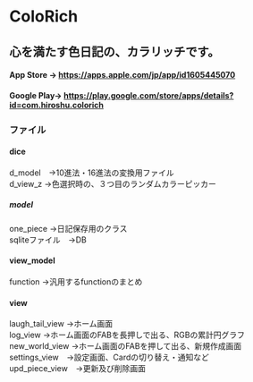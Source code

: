 # ColoRich  
## 心を満たす色日記の、カラリッチです。  　
   
#### App Store  → https://apps.apple.com/jp/app/id1605445070  
#### Google Play→ https://play.google.com/store/apps/details?id=com.hiroshu.colorich  
  
  
### ファイル
#### dice  
d_model　→10進法・16進法の変換用ファイル  
d_view_z →色選択時の、３つ目のランダムカラーピッカー  
  
##### model  
one_piece →日記保存用のクラス  
sqliteファイル　→DB  
 
#### view_model  
function →汎用するfunctionのまとめ  
   
#### view  
laugh_tail_view →ホーム画面  
log_view →ホーム画面のFABを長押しで出る、RGBの累計円グラフ  
new_world_view →ホーム画面のFABを押して出る、新規作成画面  
settings_view　→設定画面、Cardの切り替え・通知など  
upd_piece_view　→更新及び削除画面  
